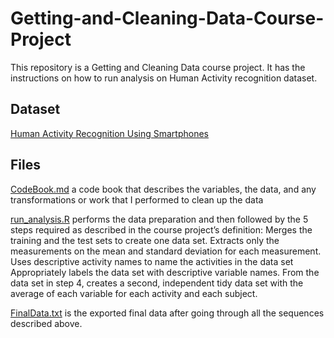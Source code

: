 # Getting-and-Cleaning-Data-Course-Project

This repository is a Getting and Cleaning Data course project. It has the instructions on how to run analysis on Human Activity recognition dataset.

## Dataset
[Human Activity Recognition Using Smartphones](https://d396qusza40orc.cloudfront.net/getdata%2Fprojectfiles%2FUCI%20HAR%20Dataset.zip)

## Files
[CodeBook.md](CodeBook.md) a code book that describes the variables, the data, and any transformations or work that I performed to clean up the data

[run_analysis.R](run_analysis.R) performs the data preparation and then followed by the 5 steps required as described in the course project’s definition:
Merges the training and the test sets to create one data set.
Extracts only the measurements on the mean and standard deviation for each measurement.
Uses descriptive activity names to name the activities in the data set
Appropriately labels the data set with descriptive variable names.
From the data set in step 4, creates a second, independent tidy data set with the average of each variable for each activity and each subject.

[FinalData.txt](FinalData.txt) is the exported final data after going through all the sequences described above.
